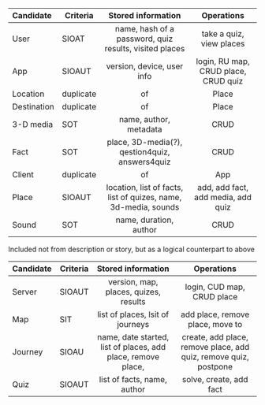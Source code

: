 | Candidate   | Criteria  | Stored information                                              | Operations                                                       |
|:------------|-----------|:---------------------------------------------------------------:|:----------------------------------------------------------------:|
| User        | SIOAT     | name, hash of a password, quiz results, visited places          | take a quiz, view places                                         |
| App         | SIOAUT    | version, device, user info                                      | login, RU map, CRUD place, CRUD quiz                             |
| Location    | duplicate | of                                                              | Place                                                            |
| Destination | duplicate | of                                                              | Place                                                            |
| 3-D media   | SOT       | name, author, metadata                                          | CRUD                                                             |
| Fact        | SOT       | place, 3D-media(?), qestion4quiz, answers4quiz                  | CRUD                                                             |
| Client      | duplicate | of                                                              | App                                                              |
| Place       | SIOAUT    | location, list of facts, list of quizes, name, 3d-media, sounds | add, add fact, add media, add quiz                               |
| Sound       | SOT       | name, duration, author                                          | CRUD                                                             |

Included not from description or story, but as a logical counterpart to above

| Candidate   | Criteria  | Stored information                                              | Operations                                                       |
|:------------|-----------|:---------------------------------------------------------------:|:----------------------------------------------------------------:|
| Server      | SIOAUT    | version, map, places, quizes, results                           | login, CUD map, CRUD place                                       |
| Map         | SIT       | list of places, lsit of journeys                                | add place, remove place, move to                                 |
| Journey     | SIOAU     | name, date started, list of places, add place, remove place,    | create, add place, remove place, add quiz, remove quiz, postpone |
| Quiz        | SIOAUT    | list of facts, name, author                                     | solve, create, add fact                                          |

